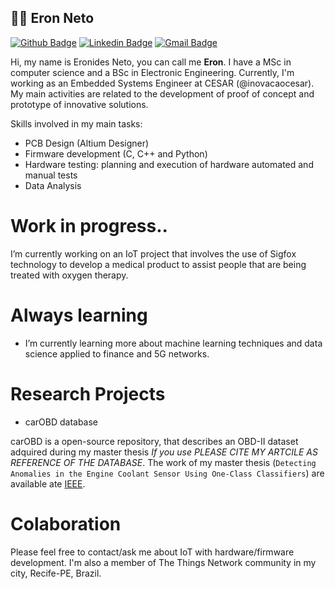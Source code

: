 ## :man_technologist: Eron Neto

[![Github Badge](https://img.shields.io/badge/-Github-000?style=flat-square&logo=Github&logoColor=white&link=https://github.com/eron93br)](https://github.com/eron93br)
[![Linkedin Badge](https://img.shields.io/badge/-LinkedIn-blue?style=flat-square&logo=Linkedin&logoColor=white&link=https://www.linkedin.com/in/eronides-da-silva-neto-195750a6/)](https://www.linkedin.com/in/eronides-da-silva-neto-195750a6/)
[![Gmail Badge](https://img.shields.io/badge/-Gmail-c14438?style=flat-square&logo=Gmail&logoColor=white&link=mailto:eron93@gmail.com)](mailto:eron93@gmail.com)



Hi, my name is Eronides Neto, you can call me **Eron**. I have a MSc in computer science and a BSc in Electronic Engineering. Currently, I'm working as an Embedded Systems Engineer at CESAR (@inovacaocesar). My main activities are related to the development of proof of concept and prototype of innovative solutions.

Skills involved in my main tasks:

- PCB Design (Altium Designer)
- Firmware development (C, C++ and Python)
- Hardware testing: planning and execution of hardware automated and manual tests
- Data Analysis 

# Work in progress..

I’m currently working on an IoT project that involves the use of Sigfox technology to develop a medical product to assist people that are being treated with oxygen therapy.


# Always learning

- I’m currently learning more about machine learning techniques and data science applied to finance and 5G networks.

# Research Projects 

- carOBD database

carOBD is a open-source repository, that describes an OBD-II dataset adquired during my master thesis *If you use PLEASE CITE MY ARTCILE AS REFERENCE OF THE DATABASE*. The work of my master thesis (`Detecting Anomalies in the Engine Coolant Sensor Using One-Class Classifiers`) are available ate [IEEE](https://ieeexplore.ieee.org/abstract/document/8891367).

# Colaboration 

Please feel free to contact/ask me about IoT with hardware/firmware development. I'm also a member of The Things Network community in my city, Recife-PE, Brazil. 

<!--
**eron93br/eron93br** is a ✨ _special_ ✨ repository because its `README.md` (this file) appears on your GitHub profile.

Here are some ideas to get you started:

- 🔭 I’m currently working on ...
- 🌱 I’m currently learning ...
- 👯 I’m looking to collaborate on ...
- 🤔 I’m looking for help with ...
- 💬 Ask me about ...
- 📫 How to reach me: ...
- 😄 Pronouns: ...
- ⚡ Fun fact: ...
-->
